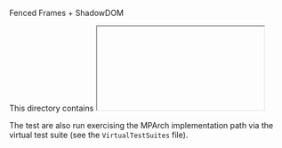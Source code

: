 Fenced Frames + ShadowDOM

This directory contains <fencedframe> tests that exercise the `blink::features::kFencedFrames`
feature. Specifically, they exercise the default implementation mode of fenced frames, which is
`blink::features::FencedFramesImplementationType::kShadowDOM`.

The test are also run exercising the MPArch implementation path via the virtual test suite (see
the `VirtualTestSuites` file).